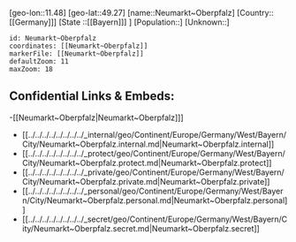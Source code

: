 ﻿---
location: [49.27,11.48]
mapzoom: [7,12] 
mapmarker: city 
type: City
tags:
- geo/City


SpocWebEntityId: 32840
isDeleted: false
confidential: public

---
[geo-lon::11.48]
[geo-lat::49.27]
[name::Neumarkt~Oberpfalz]
[Country::[[Germany]]]
[State ::[[Bayern]]] ]
[Population::]
[Unknown::]


```leaflet
id: Neumarkt~Oberpfalz
coordinates: [[Neumarkt~Oberpfalz]]
markerFile: [[Neumarkt~Oberpfalz]]
defaultZoom: 11 
maxZoom: 18
```


## Confidential Links & Embeds: 
-[[Neumarkt~Oberpfalz|Neumarkt~Oberpfalz]]] 
- [[../../../../../../../../_internal/geo/Continent/Europe/Germany/West/Bayern/City/Neumarkt~Oberpfalz.internal.md|Neumarkt~Oberpfalz.internal]] 
- [[../../../../../../../../_protect/geo/Continent/Europe/Germany/West/Bayern/City/Neumarkt~Oberpfalz.protect.md|Neumarkt~Oberpfalz.protect]] 
- [[../../../../../../../../_private/geo/Continent/Europe/Germany/West/Bayern/City/Neumarkt~Oberpfalz.private.md|Neumarkt~Oberpfalz.private]] 
- [[../../../../../../../../_personal/geo/Continent/Europe/Germany/West/Bayern/City/Neumarkt~Oberpfalz.personal.md|Neumarkt~Oberpfalz.personal]] 
- [[../../../../../../../../_secret/geo/Continent/Europe/Germany/West/Bayern/City/Neumarkt~Oberpfalz.secret.md|Neumarkt~Oberpfalz.secret]] 
